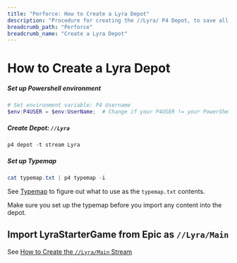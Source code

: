 ```yaml
---
title: "Perforce: How to Create a Lyra Depot"
description: "Procedure for creating the //Lyra/ P4 Depot, to save all LYRAGAME_API and other Lyra hacks for easy reuse by many projects."
breadcrumb_path: "Perforce"
breadcrumb_name: "Create a Lyra Depot"
---
```


# How to Create a Lyra Depot


##### Set up Powershell environment

```powershell
# Set environment variable: P4 Username
$env:P4USER = $env:UserName;  # Change if your P4USER != your PowerShell UserName
```

##### Create Depot: `//Lyra`

```powershell
p4 depot -t stream Lyra
```

##### Set up Typemap

```powershell
cat typemap.txt | p4 typemap -i
```

See [Typemap](./Typemap) to figure out what to use as the `typemap.txt` contents.

Make sure you set up the typemap before you import any content into the depot.


## Import LyraStarterGame from Epic as `//Lyra/Main`

See [How to Create the `//Lyra/Main` Stream](./How-to-Create-Lyra-Main-Stream)
